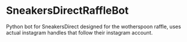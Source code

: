 # SneakersDirectRaffleBot
Python bot for SneakersDirect designed for the wotherspoon raffle, uses actual instagram handles that follow their instagram account.
